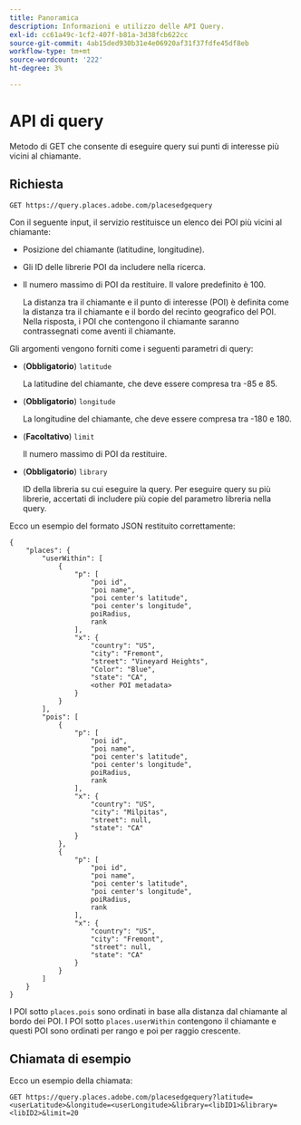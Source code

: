```yaml
---
title: Panoramica
description: Informazioni e utilizzo delle API Query.
exl-id: cc61a49c-1cf2-407f-b81a-3d38fcb622cc
source-git-commit: 4ab15ded930b31e4e06920af31f37fdfe45df8eb
workflow-type: tm+mt
source-wordcount: '222'
ht-degree: 3%

---
```


# API di query

Metodo di GET che consente di eseguire query sui punti di interesse più vicini al chiamante.

## Richiesta

```text
GET https://query.places.adobe.com/placesedgequery
```

Con il seguente input, il servizio restituisce un elenco dei POI più vicini al chiamante:

* Posizione del chiamante (latitudine, longitudine).
* Gli ID delle librerie POI da includere nella ricerca.
* Il numero massimo di POI da restituire.  Il valore predefinito è 100.

  La distanza tra il chiamante e il punto di interesse (POI) è definita come la distanza tra il chiamante e il bordo del recinto geografico del POI. Nella risposta, i POI che contengono il chiamante saranno contrassegnati come aventi il chiamante.

Gli argomenti vengono forniti come i seguenti parametri di query:

* (**Obbligatorio**) `latitude`

  La latitudine del chiamante, che deve essere compresa tra -85 e 85.
* (**Obbligatorio**) `longitude`

  La longitudine del chiamante, che deve essere compresa tra -180 e 180.

* (**Facoltativo**) `limit`

  Il numero massimo di POI da restituire.

* (**Obbligatorio**) `library`

  ID della libreria su cui eseguire la query. Per eseguire query su più librerie, accertati di includere più copie del parametro libreria nella query.

Ecco un esempio del formato JSON restituito correttamente:

```markup
{
    "places": {
        "userWithin": [
            {
                "p": [
                    "poi id",
                    "poi name",
                    "poi center's latitude",
                    "poi center's longitude",
                    poiRadius,
                    rank
                ],
                "x": {
                    "country": "US",
                    "city": "Fremont",
                    "street": "Vineyard Heights",
                    "Color": "Blue",
                    "state": "CA",
                    <other POI metadata>
                }
            }
        ],
        "pois": [
            {
                "p": [
                    "poi id",
                    "poi name",
                    "poi center's latitude",
                    "poi center's longitude",
                    poiRadius,
                    rank
                ],
                "x": {
                    "country": "US",
                    "city": "Milpitas",
                    "street": null,
                    "state": "CA"
                }
            },
            {
                "p": [
                    "poi id",
                    "poi name",
                    "poi center's latitude",
                    "poi center's longitude",
                    poiRadius,
                    rank
                ],
                "x": {
                    "country": "US",
                    "city": "Fremont",
                    "street": null,
                    "state": "CA"
                }
            }
        ]
    }
}
```

I POI sotto `places.pois` sono ordinati in base alla distanza dal chiamante al bordo dei POI. I POI sotto `places.userWithin` contengono il chiamante e questi POI sono ordinati per rango e poi per raggio crescente.

## Chiamata di esempio

Ecco un esempio della chiamata:

```text
GET https://query.places.adobe.com/placesedgequery?latitude=<userLatitude>&longitude=<userLongitude>&library=<libID1>&library=<libID2>&limit=20
```
